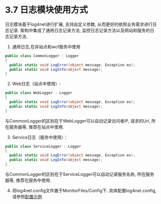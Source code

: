 # 3.7 日志模块使用方式
日志模块基于log4net进行扩展, 支持自定义参数, 从而更好的依照业务需求进行日志记录. 架构中集成了通用日志记录方法, 监控日志记录方法以及网站和服务的日志记录方法.
1. 通用日志,在非站点和wcf服务中使用
```C#
public class CommonLogger : Logger
{
  public static void LogError(object message, Exception ex); 
  public static void LogInfo(object message);
}
```
2. Web日志（站点中使用）:
```C#
public class WebLogger : Logger
{
  public static void LogError(object message, Exception ex);
  public static void LogInfo(object message);
}
```
与CommonLogger的区别在于WebLogger可以自动记录访问者IP, 请求的Url, 所在服务器等, 推荐在站点中使用.

3. Service日志（服务中使用）：
```C#
public class ServiceLogger : Logger
{
  public static void LogError(object message, Exception ex);
  public static void LogInfo(object message);
}
```
与CommonLogger的区别在于ServiceLogger可以自动记录服务名称, 所在服务器等, 推荐在服务中使用.

4. 将log4net.config文件置于MonitorFiles/Config下. 具体配置log4net.config, 请参照[配置示例](../configintro/log4netpei_log4net_config.md)

